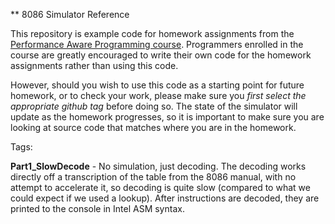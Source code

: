 ** 8086 Simulator Reference

This repository is example code for homework assignments from the [Performance Aware Programming course](https://www.computerenhance.com/p/table-of-contents). Programmers enrolled in the course are greatly encouraged to write their own code for the homework assignments rather than using this code.

However, should you wish to use this code as a starting point for future homework, or to check your work, please make sure you _first select the appropriate github tag_ before doing so. The state of the simulator will update as the homework progresses, so it is important to make sure you are looking at source code that matches where you are in the homework.

Tags:

**Part1_SlowDecode** - No simulation, just decoding. The decoding works directly off a transcription of the table from the 8086 manual, with no attempt to accelerate it, so decoding is quite slow (compared to what we could expect if we used a lookup). After instructions are decoded, they are printed to the console in Intel ASM syntax.
